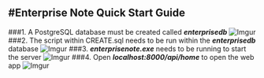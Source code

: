 #Enterprise Note Quick Start Guide
---
###1. A PostgreSQL database must be created called ***enterprisedb***
![Imgur](https://i.imgur.com/Mbi8QdR.png "Creating the database")
###2. The script within CREATE.sql needs to be run within the ***enterprisedb*** database
![Imgur](https://i.imgur.com/SOf856q.png "Running the SQL script")
###3. ***enterprisenote.exe*** needs to be running to start the server
![Imgur](https://i.imgur.com/MlCeq9v.png "Running the executable")
###4. Open ***localhost:8000/api/home*** to open the web app
![Imgur](https://i.imgur.com/OLZbmxD.png "Opening the home page")